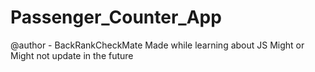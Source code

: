 # Passenger_Counter_App
@author - BackRankCheckMate
Made while learning about JS
Might or Might not update in the future
